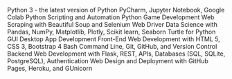 Python 3 - the latest version of Python PyCharm, Jupyter Notebook, Google Colab Python Scripting and Automation Python Game Development Web Scraping with Beautiful Soup and Selenium Web Driver Data Science with Pandas, NumPy, Matplotlib, Plotly, Scikit learn, Seaborn Turtle for Python GUI Desktop App Development Front-End Web Development with HTML 5, CSS 3, Bootstrap 4 Bash Command Line, Git, GitHub, and Version Control Backend Web Development with Flask, REST, APIs, Databases (SQL, SQLite, PostgreSQL), Authentication Web Design and Deployment with GitHub Pages, Heroku, and GUnicorn
